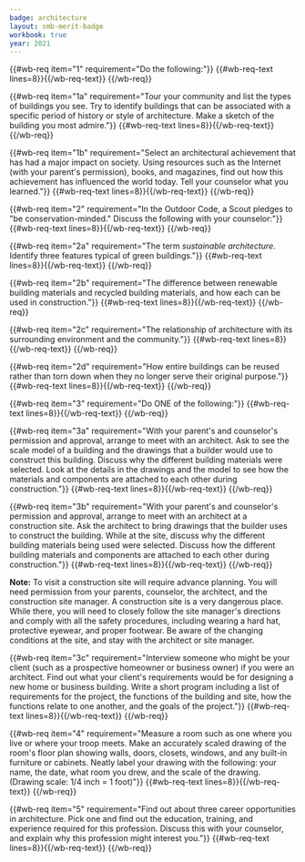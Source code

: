 ```yaml
---
badge: architecture
layout: smb-merit-badge
workbook: true
year: 2021
---
```



{{#wb-req item="1" requirement="Do the following:"}}
{{#wb-req-text lines=8}}{{/wb-req-text}}
{{/wb-req}}

{{#wb-req item="1a" requirement="Tour your community and list the types of buildings you see. Try to identify buildings that can be associated with a specific period of history or style of architecture. Make a sketch of the building you most admire."}}
{{#wb-req-text lines=8}}{{/wb-req-text}}
{{/wb-req}}

{{#wb-req item="1b" requirement="Select an architectural achievement that has had a major impact on society. Using resources such as the Internet (with your parent's permission), books, and magazines, find out how this achievement has influenced the world today. Tell your counselor what you learned."}}
{{#wb-req-text lines=8}}{{/wb-req-text}}
{{/wb-req}}

{{#wb-req item="2" requirement="In the Outdoor Code, a Scout pledges to \"be conservation-minded.\" Discuss the following with your counselor:"}}
{{#wb-req-text lines=8}}{{/wb-req-text}}
{{/wb-req}}

{{#wb-req item="2a" requirement="The term *sustainable architecture*. Identify three features typical of green buildings."}}
{{#wb-req-text lines=8}}{{/wb-req-text}}
{{/wb-req}}

{{#wb-req item="2b" requirement="The difference between renewable building materials and recycled building materials, and how each can be used in construction."}}
{{#wb-req-text lines=8}}{{/wb-req-text}}
{{/wb-req}}

{{#wb-req item="2c" requirement="The relationship of architecture with its surrounding environment and the community."}}
{{#wb-req-text lines=8}}{{/wb-req-text}}
{{/wb-req}}

{{#wb-req item="2d" requirement="How entire buildings can be reused rather than torn down when they no longer serve their original purpose."}}
{{#wb-req-text lines=8}}{{/wb-req-text}}
{{/wb-req}}

{{#wb-req item="3" requirement="Do ONE of the following:"}}
{{#wb-req-text lines=8}}{{/wb-req-text}}
{{/wb-req}}

{{#wb-req item="3a" requirement="With your parent's and counselor's permission and approval, arrange to meet with an architect. Ask to see the scale model of a building and the drawings that a builder would use to construct this building. Discuss why the different building materials were selected. Look at the details in the drawings and the model to see how the materials and components are attached to each other during construction."}}
{{#wb-req-text lines=8}}{{/wb-req-text}}
{{/wb-req}}

{{#wb-req item="3b" requirement="With your parent's and counselor's permission and approval, arrange to meet with an architect at a construction site. Ask the architect to bring drawings that the builder uses to construct the building. While at the site, discuss why the different building materials being used were selected. Discuss how the different building materials and components are attached to each other during construction."}}
{{#wb-req-text lines=8}}{{/wb-req-text}}
{{/wb-req}}

**Note:** To visit a construction site will require advance planning. You will need permission from your parents, counselor, the architect, and the construction site manager. A construction site is a very dangerous place. While there, you will need to closely follow the site manager's directions and comply with all the safety procedures, including wearing a hard hat, protective eyewear, and proper footwear. Be aware of the changing conditions at the site, and stay with the architect or site manager.

{{#wb-req item="3c" requirement="Interview someone who might be your client (such as a prospective homeowner or business owner) if you were an architect. Find out what your client's requirements would be for designing a new home or business building. Write a short program including a list of requirements for the project, the functions of the building and site, how the functions relate to one another, and the goals of the project."}}
{{#wb-req-text lines=8}}{{/wb-req-text}}
{{/wb-req}}

{{#wb-req item="4" requirement="Measure a room such as one where you live or where your troop meets. Make an accurately scaled drawing of the room's floor plan showing walls, doors, closets, windows, and any built-in furniture or cabinets. Neatly label your drawing with the following: your name, the date, what room you drew, and the scale of the drawing. (Drawing scale: 1/4 inch = 1 foot)"}}
{{#wb-req-text lines=8}}{{/wb-req-text}}
{{/wb-req}}

{{#wb-req item="5" requirement="Find out about three career opportunities in architecture. Pick one and find out the education, training, and experience required for this profession. Discuss this with your counselor, and explain why this profession might interest you."}}
{{#wb-req-text lines=8}}{{/wb-req-text}}
{{/wb-req}}
